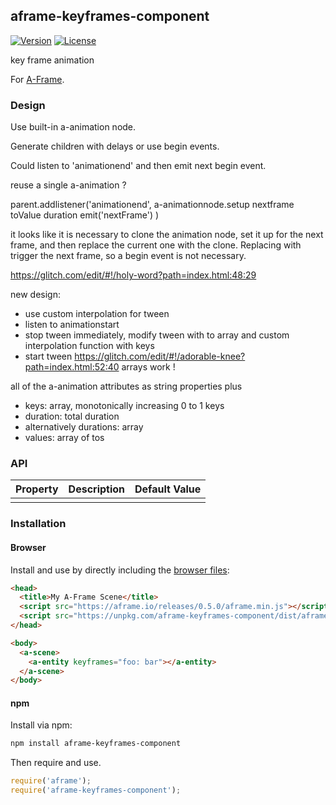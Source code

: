 ## aframe-keyframes-component

[![Version](http://img.shields.io/npm/v/aframe-keyframes-component.svg?style=flat-square)](https://npmjs.org/package/aframe-keyframes-component)
[![License](http://img.shields.io/npm/l/aframe-keyframes-component.svg?style=flat-square)](https://npmjs.org/package/aframe-keyframes-component)

key frame animation

For [A-Frame](https://aframe.io).

### Design

Use built-in a-animation node.

Generate children with delays or use begin events.

Could listen to 'animationend' and then emit next begin event.

reuse a single a-animation ?

parent.addlistener('animationend', 
a-animationnode.setup nextframe toValue duration
emit('nextFrame')
)

it looks like it is necessary to clone the animation node, set it up for the next frame, and then replace the current one with the clone.
Replacing with trigger the next frame, so a begin event is not necessary.

https://glitch.com/edit/#!/holy-word?path=index.html:48:29

new design:

- use custom interpolation for tween
- listen to animationstart
- stop tween immediately, modify tween with to array and custom interpolation function with keys
- start tween
https://glitch.com/edit/#!/adorable-knee?path=index.html:52:40
arrays work !

all of the a-animation attributes as string properties plus
- keys: array, monotonically increasing 0 to 1 keys
- duration: total duration
- alternatively durations: array
- values: array of tos


### API



| Property | Description | Default Value |
| -------- | ----------- | ------------- |
|          |             |               |

### Installation

#### Browser

Install and use by directly including the [browser files](dist):

```html
<head>
  <title>My A-Frame Scene</title>
  <script src="https://aframe.io/releases/0.5.0/aframe.min.js"></script>
  <script src="https://unpkg.com/aframe-keyframes-component/dist/aframe-keyframes-component.min.js"></script>
</head>

<body>
  <a-scene>
    <a-entity keyframes="foo: bar"></a-entity>
  </a-scene>
</body>
```

<!-- If component is accepted to the Registry, uncomment this. -->
<!--
Or with [angle](https://npmjs.com/package/angle/), you can install the proper
version of the component straight into your HTML file, respective to your
version of A-Frame:

```sh
angle install aframe-keyframes-component
```
-->

#### npm

Install via npm:

```bash
npm install aframe-keyframes-component
```

Then require and use.

```js
require('aframe');
require('aframe-keyframes-component');
```
